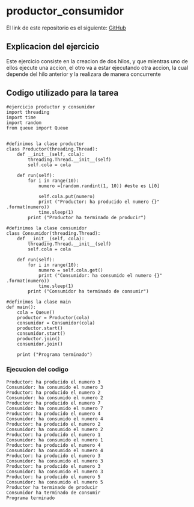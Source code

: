 # productor_consumidor
El link de este repositorio es el siguiente: [GitHub](https://github.com/joseluis031/productor_consumidor.git)
## Explicacion del ejercicio

Este ejercicio consiste en la creacion de dos hilos, y que mientras uno de ellos
ejecute una accion, el otro va a estar ejecutando otra accion, la cual
depende del hilo anterior y la realizara de manera concurrente

## Codigo utilizado para la tarea
```
#ejercicio productor y consumidor
import threading
import time
import random
from queue import Queue


#definimos la clase productor
class Productor(threading.Thread):
    def __init__(self, cola):
        threading.Thread.__init__(self)
        self.cola = cola

    def run(self):
        for i in range(10):
            numero =(random.randint(1, 10)) #este es L[0]

            self.cola.put(numero)
            print ("Productor: ha producido el numero {}" .format(numero))
            time.sleep(1)
        print ("Productor ha terminado de producir")

#definimos la clase consumidor
class Consumidor(threading.Thread):
    def __init__(self, cola):
        threading.Thread.__init__(self)
        self.cola = cola

    def run(self):
        for i in range(10):
            numero = self.cola.get()
            print ("Consumidor: ha consumido el numero {}" .format(numero))
            time.sleep(1)
        print ("Consumidor ha terminado de consumir")

#definimos la clase main
def main():
    cola = Queue()
    productor = Productor(cola)
    consumidor = Consumidor(cola)
    productor.start()
    consumidor.start()
    productor.join()
    consumidor.join()
    
    print ("Programa terminado")
```

### Ejecucion del codigo
```
Productor: ha producido el numero 3
Consumidor: ha consumido el numero 3
Productor: ha producido el numero 2
Consumidor: ha consumido el numero 2
Productor: ha producido el numero 7
Consumidor: ha consumido el numero 7
Productor: ha producido el numero 4
Consumidor: ha consumido el numero 4
Productor: ha producido el numero 2
Consumidor: ha consumido el numero 2
Productor: ha producido el numero 1
Consumidor: ha consumido el numero 1
Productor: ha producido el numero 4
Consumidor: ha consumido el numero 4
Productor: ha producido el numero 3
Consumidor: ha consumido el numero 3
Productor: ha producido el numero 3
Consumidor: ha consumido el numero 3
Productor: ha producido el numero 5
Consumidor: ha consumido el numero 5
Productor ha terminado de producir
Consumidor ha terminado de consumir
Programa terminado
```
